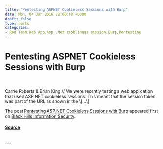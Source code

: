 ```yaml
---
title: "Pentesting ASPNET Cookieless Sessions with Burp"
date: Mon, 04 Jan 2016 22:00:08 +0000
draft: false
type: posts
categories: 
- Red Team,Web App,Asp .Net cookliness session,Burp,Pentesting
---
```

# Pentesting ASPNET Cookieless Sessions with Burp

<br/>

<br/>
Carrie Roberts & Brian King // We were recently testing a web application that used ASP.NET cookieless sessions. This meant that the session token was part of the URL as shown in the \[…\]

The post [Pentesting ASP.NET Cookieless Sessions with Burp](https://www.blackhillsinfosec.com/pentesting-asp-net-cookieless-sessions-with-burp/) appeared first on [Black Hills Information Security](https://www.blackhillsinfosec.com).

#### [Source](https://www.blackhillsinfosec.com/pentesting-asp-net-cookieless-sessions-with-burp/)

<br/>
---

